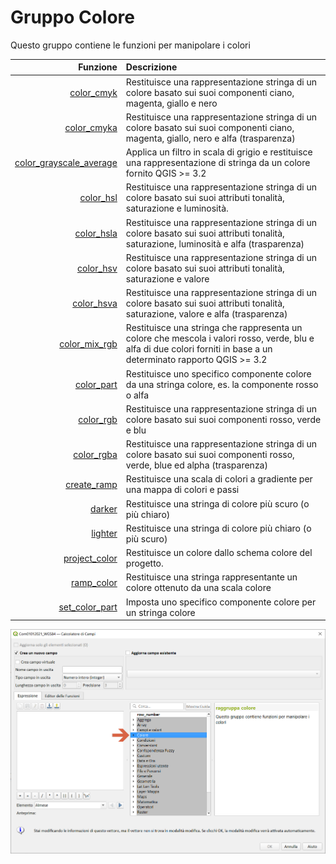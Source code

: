 # Gruppo Colore

Questo gruppo contiene le funzioni per manipolare i colori

| Funzione  | Descrizione|
|----------:|:-----------|
|[color_cmyk](color_cmyk.md)|Restituisce una rappresentazione stringa di un colore basato sui suoi componenti ciano, magenta, giallo e nero|
|[color_cmyka](color_cmyka.md)|Restituisce una rappresentazione stringa di un colore basato sui suoi componenti ciano, magenta, giallo, nero e alfa (trasparenza)|
|[color_grayscale_average](color_grayscale_average.md)|Applica un filtro in scala di grigio e restituisce una rappresentazione di stringa da un colore fornito QGIS >= 3.2|
|[color_hsl](color_hsl.md)|Restituisce una rappresentazione stringa di un colore basato sui suoi attributi tonalità, saturazione e luminosità.|
|[color_hsla](color_hsla.md)|Restituisce una rappresentazione stringa di un colore basato sui suoi attributi tonalità, saturazione, luminosità e alfa (trasparenza)|
|[color_hsv](color_hsv.md)|Restituisce una rappresentazione stringa di un colore basato sui suoi attributi tonalità, saturazione e valore|
|[color_hsva](color_hsva.md)|Restituisce una rappresentazione stringa di un colore basato sui suoi attributi tonalità, saturazione, valore e alfa (trasparenza)|
|[color_mix_rgb](color_mix_rgb.md)|Restituisce una stringa che rappresenta un colore che mescola i valori rosso, verde, blu e alfa di due colori forniti in base a un determinato rapporto QGIS >= 3.2|
|[color_part](color_part.md)|Restituisce uno specifico componente colore da una stringa colore, es. la componente rosso o alfa|
|[color_rgb](color_rgb.md)|Restituisce una rappresentazione stringa di un colore basato sui suoi componenti rosso, verde e blu|
|[color_rgba](color_rgba.md)|Restituisce una rappresentazione stringa di un colore basato sui suoi componenti rosso, verde, blue ed alpha (trasparenza)|
|[create_ramp](create_ramp.md) |Restituisce una scala di colori a gradiente per una mappa di colori e passi|
|[darker](darker.md)|Restituisce una stringa di colore più scuro (o più chiaro)|
|[lighter](lighter.md)|Restituisce una stringa di colore più chiaro (o più scuro)|
|[project_color](project_color.md)|Restituisce un colore dallo schema colore del progetto.|
|[ramp_color](ramp_color.md)|Restituisce una stringa rappresentante un colore ottenuto da una scala colore|
|[set_color_part](set_color_part.md)|Imposta uno specifico componente colore per un stringa colore|

![](../../img/colore/gruppo_colore1.png)
